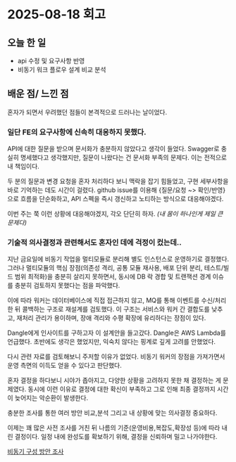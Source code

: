 # 2025-08-18 회고

## 오늘 한 일 

- api 수정 및 요구사항 반영
- 비동기 워크 플로우 설계 비교 분석

## 배운 점/ 느낀 점

혼자가 되면서 우려했던 점들이 본격적으로 드러나는 날이었다.

### 일단 FE의 요구사항에 신속히 대응하지 못했다. 

API에 대한 질문을 받으며 문서화가 충분하지 않았다고 생각이 들었다. 
Swagger로 충실히 명세했다고 생각했지만, 질문이 나왔다는 건 문서화 부족의 문제다.
이는 전적으로 내 책임이다. 

두 분의 질문과 변경 요청을 혼자 처리하다 보니 맥락을 잡기 힘들었고, 구현 세부사항을 바로 기억하는 데도 시간이 걸렸다. 
github issue를 이용해 {질문/요청 ~> 확인/반영}으로 흐름을 단순화하고, API 스펙을 즉시 갱신하고 노티하는 방식으로 대응해야겠다.

이번 주는 쭉 이런 상황에 대응해야겠지, 각오 단단히 하자. _(내 몸이 하나인게 제일 큰 문제다)_

### 기술적 의사결정과 관련해서도 혼자인 데에 걱정이 컸는데.. 

지난 금요일에 비동기 작업을 멀티모듈로 분리해 별도 인스턴스로 운영하기로 결정했다. 
그러나 멀티모듈의 핵심 장점(의존성 격리, 공통 모듈 재사용, 배포 단위 분리, 테스트/빌드 범위 최적화)을 충분히 살리지 못하면서, 
동시에 DB 락 경합 및 트랜잭션 경계 이슈를 충분히 검토하지 못했다는 점을 파악했다.

이에 따라 워커는 데이터베이스에 직접 접근하지 않고, MQ를 통해 이벤트를 수신/처리한 뒤 콜백하는 구조로 재설계를 검토했다. 
이 구조는 서비스와 워커 간 결합도를 낮추고, 재처리 관리가 용이하며, 장애 격리와 수평 확장에 유리하다는 장점이 있다.

Dangle에게 인사이트를 구하고자 이 설계안을 들고갔다. Dangle은 AWS Lambda를 언급했다. 초반에도 생각은 했었지만, 익숙치 않다는 핑계로 깊게 고려를 안했었다.

다시 관련 자료를 검토해보니 주저할 이유가 없었다. 비동기 워커의 장점을 가져가면서 운영 측면의 이득도 얻을 수 있다고 판단했다.


혼자 결정을 하다보니 시야가 좁아지고, 다양한 상황을 고려하지 못한 채 결정하는 게 문제였다.
동시에 이런 이유로 결정에 대한 확신이 부족하고 그로 인해 최종 결정까지 시간이 늦어지는 악순환이 발생한다.

충분한 조사를 통한 여러 방안 비교,분석 그리고 내 상황에 맞는 의사결정 중요하다.

이제는 꽤 많은 사전 조사를 거친 뒤 나름의 기준(운영비용,복잡도,확장성 등)에 따라 내린 결정이다. 
일정 내에 완성도를 확보하기 위해, 결정을 신뢰하며 밀고 나가야한다.

[비동기 구성 방안 조사](https://github.com/softeerbootcamp-6th/Team2-HakdongMusician/wiki/%5BBE%5D-%EB%B9%84%EB%8F%99%EA%B8%B0-%EC%9E%91%EC%97%85-%EC%95%84%ED%82%A4%ED%85%8D%EC%B2%98-%EC%98%B5%EC%85%98)